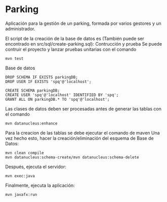 # Parking
Aplicación para la gestión de un parking, formada por varios gestores y un administrador.

El script de la creación de la base de datos es (También puede ser encontrado en src/sql/create-parking.sql):
Contrucción y prueba
Se puede contruir el proyecto y lanzar pruebas unitarias con el comando
```
mvn test
```
Base de datos
```maven
DROP SCHEMA IF EXISTS parkingDB;
DROP USER IF EXISTS 'spq'@'localhost';

CREATE SCHEMA parkingDB;
CREATE USER 'spq'@'localhost' IDENTIFIED BY 'spq';
GRANT ALL ON parkingDB.* TO 'spq'@'localhost';
```
Las clases de datos deben ser procesadas antes de generar las tablas con el comando
```
mvn datanucleus:enhance
```
Para la creacion de las tablas se debe ejecutar el comando de maven
Una vez hecho esto, hacer la creación/eliminación del esquema de Base de Datos:

```maven
mvn clean compile
mvn datanucleus:schema-create/mvn datanucleus:schema-delete
```
Después, ejecuta el servidor:

```maven
mvn exec:java
```

Finalmente, ejecuta la aplicación:
```maven
mvn javafx:run
```
